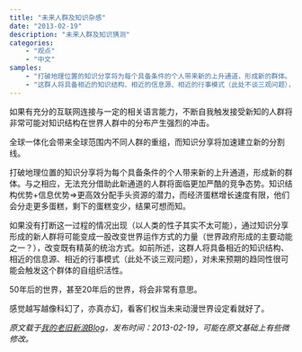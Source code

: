 ```yaml
---
title: "未来人群及知识杂感"
date: "2013-02-19"
description: "未来人群及知识猜测"
categories:
    - "观点"
    - "中文"
samples:
    - "打破地理位置的知识分享将为每个具备条件的个人带来新的上升通道，形成新的群体。"
    - "这群人将具备相近的知识结构、相近的信息源、相近的行事模式（此处不谈三观问题），对未来预期的趋同性很可能会触发这个群体的自组织活性。"
---
```

如果有充分的互联网连接与一定的相关语言能力，不断自我触发接受新知的人群将非常可能对知识结构在世界人群中的分布产生强烈的冲击。

全球一体化会带来全球范围内不同人群的重组，而知识分享将加速建立新的分割线。

打破地理位置的知识分享将为每个具备条件的个人带来新的上升通道，形成新的群体。与之相应，无法充分借助此新通道的人群将面临更加严酷的竞争态势。知识结构优势+信息优势=>更高效分配手头资源的潜力，而经济蛋糕增长速度有限，他们会分走更多蛋糕，剩下的蛋糕变少，结果可想而知。

如果没有打断这一过程的情况出现（以人类的性子其实不太可能），通过知识分享形成的新人群将可能变成一股改变世界运作方式的力量（世界政府形成的主要动能之一？），改变既有精英的统治方式。如前所述，这群人将具备相近的知识结构、相近的信息源、相近的行事模式（此处不谈三观问题），对未来预期的趋同性很可能会触发这个群体的自组织活性。

50年后的世界，甚至20年后的世界，将会非常有意思。

感觉越写越像科幻了，亦真亦幻，看客们权当未来动漫世界设定看就好了。

*原文载于[我的老旧新浪Blog](http://blog.sina.com.cn/s/blog_64b5fdc80101h5p5.html)，发布时间：2013-02-19，可能在原文基础上有些微修改。*
